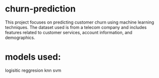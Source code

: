 # churn-prediction
This project focuses on predicting customer churn using machine learning techniques. The dataset used is from a telecom company and includes features related to customer services, account information, and demographics.
# models used:
logisitic reggresion 
knn
svm
